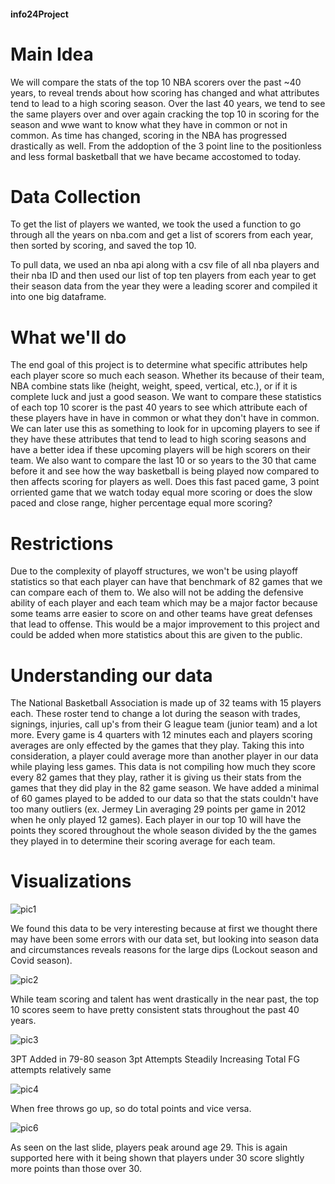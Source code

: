 #### info24Project

# Main Idea
We will compare the stats of the top 10 NBA scorers over the past ~40 years, to reveal trends about how scoring has changed and what attributes tend to lead to a high scoring season. Over the last 40 years, we tend to see the same players over and over again cracking the top 10 in scoring for the season and wwe want to know what they have in common or not in common. As time has changed, scoring in the NBA has progressed drastically as well. From the addoption of the 3 point line to the positionless and less formal basketball that we have became accostomed to today. 
# Data Collection
To get the list of players we wanted, we took the used a function to go through all the years on nba.com and get a list of scorers from each year, then sorted by scoring, and saved the top 10.

To pull data, we used an nba api along with a csv file of all nba players and their nba ID and then used our list of top ten players from each year to get their season data from the year they were a leading scorer and compiled it into one big dataframe.
# What we'll do
The end goal of this project is to determine what specific attributes help each player score so much each season. Whether its because of their team, NBA combine stats like (height, weight, speed, vertical, etc.), or if it is complete luck and just a good season. We want to compare these statistics of each top 10 scorer is the past 40 years to see which attribute each of these players have in have in common or what they don't have in common. We can later use this as something to look for in upcoming players to see if they have these attributes that tend to lead to high scoring seasons and have a better idea if these upcoming players will be high scorers on their team. We also want to compare the last 10 or so years to the 30 that came before it and see how the way basketball is being played now compared to then affects scoring for players as well. Does this fast paced game, 3 point orriented game that we watch today equal more scoring or does the slow paced and close range, higher percentage equal more scoring?
# Restrictions
Due to the complexity of playoff structures, we won't be using playoff statistics so that each player can have that benchmark of 82 games that we can compare each of them to. We also will not be adding the defensive ability of each player and each team which may be a major factor because some teams arre easier to score on and other teams have great defenses that lead to offense. This would be a major improvement to this project and could be added when more statistics about this are given to the public.
# Understanding our data
The National Basketball Association is made up of 32 teams with 15 players each. These roster tend to change a lot during the season with trades, signings, injuries, call up's from their G league team (junior team) and a lot more. Every game is 4 quarters with 12 minutes each and players scoring averages are only effected by the games that they play. Taking this into consideration, a player could average more than another player in our data while playing less games. This data is not compiling how much they score every 82 games that they play, rather it is giving us their stats from the games that they did play in the 82 game season. We have added a minimal of 60 games played to be added to our data so that the stats couldn't have too many outliers (ex. Jermey Lin averaging 29 points per game in 2012 when he only played 12 games). Each player in our top 10 will have the points they scored throughout the whole season divided by the the games they played in to determine their scoring average for each team.
# Visualizations
 ![pic1](https://github.com/user-attachments/assets/9010ebd3-8b44-4398-ad99-cf68ddba6ee4)

We found this data to be very interesting because at first we thought there may have been some errors with our data set, but looking into season data and circumstances reveals reasons for the large dips (Lockout season and Covid season).

![pic2](https://github.com/user-attachments/assets/6abceed4-79c1-4771-b005-d1f6de562193)

While team scoring and talent has went drastically in the near past, the top 10 scores seem to have pretty consistent stats throughout the past 40 years.

![pic3](https://github.com/user-attachments/assets/56dc5c70-8849-4972-ba85-452089e50268)

3PT Added in 79-80 season
3pt Attempts Steadily Increasing
Total FG attempts relatively same

![pic4](https://github.com/user-attachments/assets/2353cc33-8ca6-48e5-b0f9-0e87a2cd17c0)

When free throws go up, so do total points and vice versa.

![pic6](https://github.com/user-attachments/assets/346a1908-9d43-4028-880b-9bd155a16f9b)

As seen on the last slide, players peak around age 29. This is again supported here with it being shown that players under 30 score slightly more points than those over 30.



